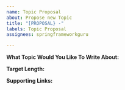 ```yaml
---
name: Topic Proposal
about: Propose new Topic
title: "[PROPOSAL} -"
labels: Topic Proposal
assignees: springframeworkguru

---
```


**What Topic Would You Like To Write About:**
<!-- brief description of what you would like to write about -->

**Target Length:**
<!-- target number of words. Just an estimate is fine -->

**Supporting Links:**
<!-- list any relevant links here -->
